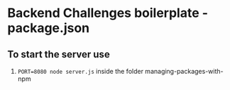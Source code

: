 # Backend Challenges boilerplate - package.json

## To start the server use
1. `PORT=8080 node server.js` inside the folder managing-packages-with-npm
